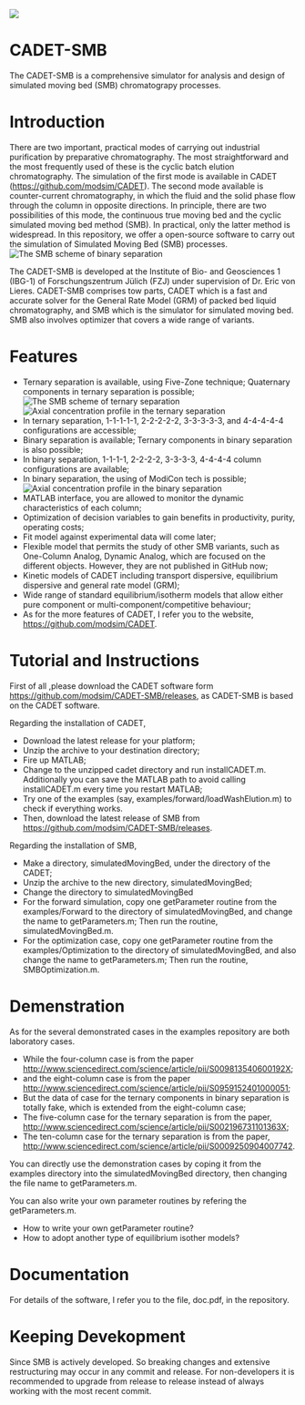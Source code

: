 ![](https://github.com/modsim/CADET/blob/master/doc/logo/CADET-GitHub.png)

# CADET-SMB
The CADET-SMB is a comprehensive simulator for analysis and design of simulated moving bed (SMB) chromatograpy processes. 

# Introduction

There are two important, practical modes of carrying out industrial purification by preparative chromatography. The most straightforward and the most frequently used of these is the cyclic batch elution chromatography. The simulation of the first mode is available in CADET (https://github.com/modsim/CADET). The second mode available is counter-current chromatography, in which the fluid and the solid phase flow through the column in opposite directions. In principle, there are two possibilities of this mode, the continuous true moving bed and the cyclic simulated moving bed method (SMB). In practical, only the latter method is widespread. In this repository, we offer a open-source software to carry out the simulation of Simulated Moving Bed (SMB) processes.
![The SMB scheme of binary separation](https://github.com/modsim/CADET-SMB/blob/master/doc/scheme_binary.JPG)

The CADET-SMB is developed at the Institute of Bio- and Geosciences 1 (IBG-1) of Forschungszentrum Jülich (FZJ) under supervision of Dr. Eric von Lieres. CADET-SMB comprises tow parts, CADET which is a fast and accurate solver for the General Rate Model (GRM) of packed bed liquid chromatography, and SMB which is the simulator for simulated moving bed. SMB also involves optimizer that covers a wide range of variants.

# Features

* Ternary separation is available, using Five-Zone technique; Quaternary components in ternary separation is possible;
![The SMB scheme of ternary separation](https://github.com/modsim/CADET-SMB/blob/master/doc/scheme_ternary.JPG)
![Axial concentration profile in the ternary separation](https://github.com/modsim/CADET-SMB/blob/master/doc/profile_ternary.JPG)
* In ternary separation, 1-1-1-1-1, 2-2-2-2-2, 3-3-3-3-3, and 4-4-4-4-4 configurations are accessible;
* Binary separation is available; Ternary components in binary separation is also possible;
* In binary separation, 1-1-1-1, 2-2-2-2, 3-3-3-3, 4-4-4-4 column configurations are available;
* In binary separation, the using of ModiCon tech is possible;
![Axial concentration profile in the binary separation](https://github.com/modsim/CADET-SMB/blob/master/doc/profile_binary.JPG)
* MATLAB interface, you are allowed to monitor the dynamic characteristics of each column;
* Optimization of decision variables to gain benefits in productivity, purity, operating costs;
* Fit model against experimental data will come later;
* Flexible model that permits the study of other SMB variants, such as One-Column Analog, Dynamic Analog, which are focused on the different objects. However, they are not published in GitHub now;
* Kinetic models of CADET including transport dispersive, equilibrium dispersive and general rate model (GRM);
* Wide range of standard equilibrium/isotherm models that allow either pure component or multi-component/competitive behaviour;
* As for the more features of CADET, I refer you to the website, https://github.com/modsim/CADET.

# Tutorial and Instructions

First of all ,please download the CADET software form https://github.com/modsim/CADET-SMB/releases, as CADET-SMB is based on the CADET software.

Regarding the installation of CADET,

* Download the latest release for your platform;
* Unzip the archive to your destination directory;
* Fire up MATLAB;
* Change to the unzipped cadet directory and run installCADET.m. Additionally you can save the MATLAB path to avoid calling installCADET.m every time you restart MATLAB;
* Try one of the examples (say, examples/forward/loadWashElution.m) to check if everything works.
* Then, download the latest release of SMB from https://github.com/modsim/CADET-SMB/releases.

Regarding the installation of SMB,

* Make a directory, simulatedMovingBed, under the directory of the CADET;
* Unzip the archive to the new directory, simulatedMovingBed;
* Change the directory to simulatedMovingBed 
* For the forward simulation, copy one getParameter routine from the examples/Forward to the directory of simulatedMovingBed, and change the name to getParameters.m; Then run the routine, simulatedMovingBed.m.
* For the optimization case, copy one getParameter routine from the examples/Optimization to the directory of simulatedMovingBed, and also change the name to getParameters.m; Then run the routine, SMBOptimization.m.

# Demenstration 

As for the several demonstrated cases in the examples repository are both laboratory cases. 

* While the four-column case is from the paper http://www.sciencedirect.com/science/article/pii/S009813540600192X;
* and the eight-column case is from the paper http://www.sciencedirect.com/science/article/pii/S0959152401000051; 
* But the data of case for the ternary components in binary separation is totally fake, which is extended from the eight-column case;
* The five-column case for the ternary separation is from the paper, http://www.sciencedirect.com/science/article/pii/S002196731101363X; 
* The ten-column case for the ternary separation is from the paper, http://www.sciencedirect.com/science/article/pii/S0009250904007742.

You can directly use the demonstration cases by coping it from the examples directory into the simulatedMovingBed directory, then changing the file name to getParameters.m. 

You can also write your own parameter routines by refering the getParameters.m. 

* How to write your own getParameter routine?
* How to adopt another type of equilibrium isother models?

# Documentation 

For details of the software, I refer you to the file, doc.pdf, in the repository.

# Keeping Devekopment 

Since SMB is actively developed. So breaking changes and extensive restructuring may occur in any commit and release. For non-developers it is recommended to upgrade from release to release instead of always working with the most recent commit.
